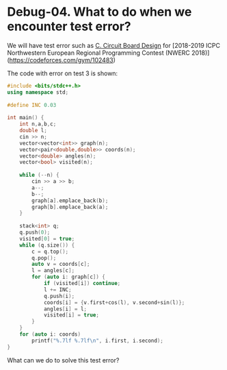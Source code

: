 # Debug-04. What to do when we encounter test error?

We will have test error such as [C. Circuit Board Design](https://codeforces.com/gym/102483/problem/C) for [2018-2019 ICPC Northwestern European Regional Programming Contest (NWERC 2018)] (https://codeforces.com/gym/102483)

The code with error on test 3 is shown:
```C++
#include <bits/stdc++.h>
using namespace std;
 
#define INC 0.03
 
int main() {
    int n,a,b,c;
    double l;
    cin >> n;
    vector<vector<int>> graph(n);
    vector<pair<double,double>> coords(n);
    vector<double> angles(n);
    vector<bool> visited(n);
 
    while (--n) {
        cin >> a >> b;
        a--;
        b--;
        graph[a].emplace_back(b);
        graph[b].emplace_back(a);
    }
 
    stack<int> q;
    q.push(0);
    visited[0] = true;
    while (q.size()) {
        c = q.top();
        q.pop();
        auto v = coords[c];
        l = angles[c];
        for (auto i: graph[c]) {
            if (visited[i]) continue;
            l += INC;
            q.push(i);
            coords[i] = {v.first+cos(l), v.second+sin(l)};
            angles[i] = l;
            visited[i] = true;
        }
    }
    for (auto i: coords)
        printf("%.7lf %.7lf\n", i.first, i.second);
}
```

What can we do to solve this test error?